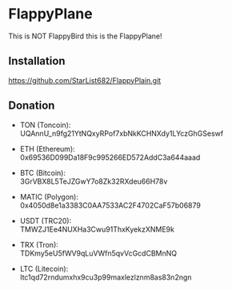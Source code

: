 # FlappyPlane

This is NOT FlappyBird this is the FlappyPlane!

## Installation
https://github.com/StarList682/FlappyPlain.git

## Donation

- TON (Toncoin):  
  UQAnnU_n9fg21YtNQxyRPof7xbNkKCHNXdy1LYczGhGSeswf

- ETH (Ethereum):  
  0x69536D099Da18F9c995266ED572AddC3a644aaad

- BTC (Bitcoin):  
  3GrVBX8L5TeJZGwY7o8Zk32RXdeu66H78v

- MATIC (Polygon):  
  0x4050d8e1a3383C0AA7533AC2F4702CaF57b06879

- USDT (TRC20):  
  TMWZJ1Ee4NUXHa3Cwu91ThxKyekzXNME9k

- TRX (Tron):  
  TDKmy5eU5fWV9qLuVWfn5qvVcGcdCBMnNQ

- LTC (Litecoin):  
  ltc1qd72rndumxhx9cu3p99maxlezlznm8as83n2ngn
